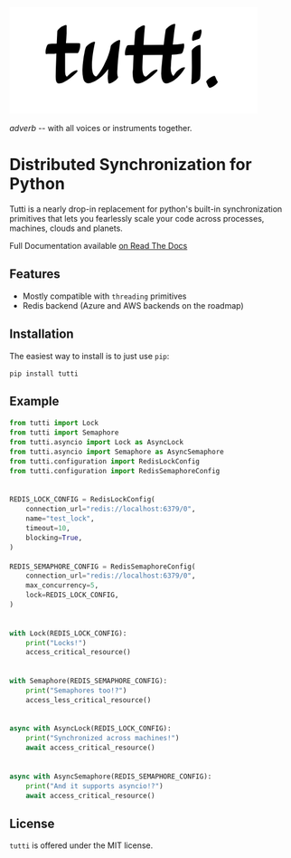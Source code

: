 ![Tutti Logo](docs/tutti.png)

*adverb* -- with all voices or instruments together.

# Distributed Synchronization for Python
Tutti is a nearly drop-in replacement for python's built-in synchronization primitives that lets you fearlessly scale 
your code across processes, machines, clouds and planets.

Full Documentation available [on Read The Docs](https://tutti-py.readthedocs.io/en/latest/)
## Features
 
- Mostly compatible with `threading` primitives
- Redis backend (Azure and AWS backends on the roadmap)

## Installation
The easiest way to install is to just use `pip`:

    pip install tutti

## Example 

```python
from tutti import Lock
from tutti import Semaphore
from tutti.asyncio import Lock as AsyncLock
from tutti.asyncio import Semaphore as AsyncSemaphore
from tutti.configuration import RedisLockConfig
from tutti.configuration import RedisSemaphoreConfig


REDIS_LOCK_CONFIG = RedisLockConfig(
    connection_url="redis://localhost:6379/0",
    name="test_lock",
    timeout=10,
    blocking=True,
)

REDIS_SEMAPHORE_CONFIG = RedisSemaphoreConfig(
    connection_url="redis://localhost:6379/0",
    max_concurrency=5,
    lock=REDIS_LOCK_CONFIG,
)


with Lock(REDIS_LOCK_CONFIG):
    print("Locks!")
    access_critical_resource()


with Semaphore(REDIS_SEMAPHORE_CONFIG):
    print("Semaphores too!?")
    access_less_critical_resource()


async with AsyncLock(REDIS_LOCK_CONFIG):
    print("Synchronized across machines!")
    await access_critical_resource()


async with AsyncSemaphore(REDIS_SEMAPHORE_CONFIG):
    print("And it supports asyncio!?")
    await access_critical_resource()

```



## License
`tutti` is offered under the MIT license.